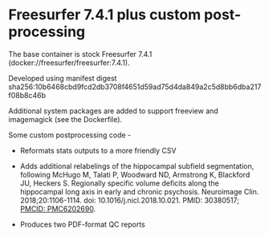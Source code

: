 # Freesurfer 7.4.1 plus custom post-processing

The base container is stock Freesurfer 7.4.1 (docker://freesurfer/freesurfer:7.4.1).

Developed using manifest digest sha256:10b6468cbd9fcd2db3708f4651d59ad75d4da849a2c5d8bb6dba217f08b8c46b

Additional system packages are added to support freeview and imagemagick 
(see the Dockerfile).

Some custom postprocessing code -

- Reformats stats outputs to a more friendly CSV

- Adds additional relabelings of the hippocampal subfield segmentation, following
    McHugo M, Talati P, Woodward ND, Armstrong K, Blackford JU, Heckers S. 
    Regionally specific volume deficits along the hippocampal long axis in 
    early and chronic psychosis. Neuroimage Clin. 2018;20:1106-1114. 
    doi: 10.1016/j.nicl.2018.10.021. PMID: 30380517; 
    [PMCID: PMC6202690](https://www.ncbi.nlm.nih.gov/pmc/articles/PMC6202690/).

- Produces two PDF-format QC reports
